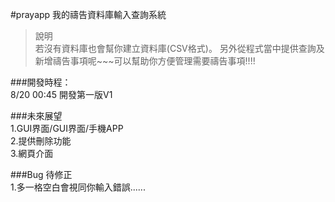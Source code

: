 #prayapp
我的禱告資料庫輸入查詢系統


>說明<br/>
>若沒有資料庫也會幫你建立資料庫(CSV格式)。
>另外從程式當中提供查詢及新增禱告事項呢~~~可以幫助你方便管理需要禱告事項!!!!

###開發時程：<br/>
    8/20 00:45 開發第一版V1


###未來展望<br/>
    1.GUI界面/GUI界面/手機APP<br/>
    2.提供刪除功能<br/>
    3.網頁介面<br/>


###Bug 待修正<br/>
    1.多一格空白會視同你輸入錯誤......
